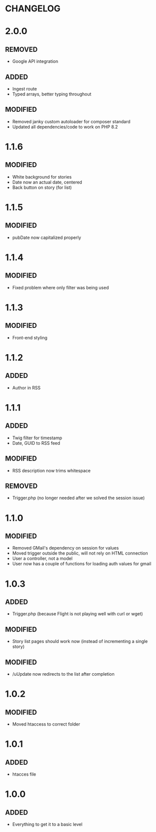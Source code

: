 # CHANGELOG

# 2.0.0

## REMOVED

- Google API integration

## ADDED

- Ingest route
- Typed arrays, better typing throughout

## MODIFIED

- Removed janky custom autoloader for composer standard
- Updated all dependencies/code to work on PHP 8.2

# 1.1.6

## MODIFIED

- White background for stories
- Date now an actual date, centered
- Back button on story (for list)

# 1.1.5

## MODIFIED

- pubDate now capitalized properly

# 1.1.4

## MODIFIED

- Fixed problem where only filter was being used

# 1.1.3

## MODIFIED

- Front-end styling

# 1.1.2

## ADDED

- Author in RSS

# 1.1.1

## ADDED

- Twig filter for timestamp
- Date, GUID to RSS feed

## MODIFIED

- RSS description now trims whitespace

## REMOVED

- Trigger.php (no longer needed after we solved the session issue)

# 1.1.0

## MODIFIED

- Removed GMail's dependency on session for values
- Moved trigger outside the public, will not rely on HTML connection
- User a controller, not a model
- User now has a couple of functions for loading auth values for gmail

# 1.0.3

## ADDED

- Trigger.php (because Flight is not playing well with curl or wget)

## MODIFIED

- Story list pages should work now (instead of incrementing a single story)

## MODIFIED

- /uUpdate now redirects to the list after completion

# 1.0.2

## MODIFIED

- Moved htaccess to correct folder

# 1.0.1

## ADDED

- htacces file

# 1.0.0

## ADDED

- Everything to get it to a basic level
